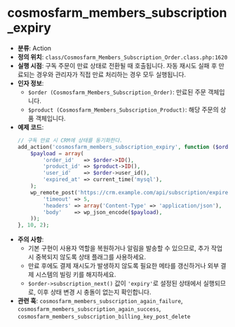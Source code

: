 ﻿# cosmosfarm_members_subscription_expiry

- **분류**: Action
- **정의 위치**: `class/Cosmosfarm_Members_Subscription_Order.class.php:1620`
- **실행 시점**: 구독 주문이 만료 상태로 전환될 때 호출됩니다. 자동 재시도 실패 후 만료되는 경우와 관리자가 직접 만료 처리하는 경우 모두 실행됩니다.
- **인자 정보**:
  - `$order (Cosmosfarm_Members_Subscription_Order)`: 만료된 주문 객체입니다.
  - `$product (Cosmosfarm_Members_Subscription_Product)`: 해당 주문의 상품 객체입니다.
- **예제 코드**:
  ```php
  // 구독 만료 시 CRM에 상태를 동기화한다.
  add_action('cosmosfarm_members_subscription_expiry', function ($order, $product) {
      $payload = array(
          'order_id'   => $order->ID(),
          'product_id' => $product->ID(),
          'user_id'    => $order->user_id(),
          'expired_at' => current_time('mysql'),
      );
      wp_remote_post('https://crm.example.com/api/subscription/expire', array(
          'timeout' => 5,
          'headers' => array('Content-Type' => 'application/json'),
          'body'    => wp_json_encode($payload),
      ));
  }, 10, 2);
  ```
- **주의 사항**:
  - 기본 구현이 사용자 역할을 복원하거나 알림을 발송할 수 있으므로, 추가 작업 시 중복되지 않도록 상태 플래그를 사용하세요.
  - 만료 후에도 결제 재시도가 발생하지 않도록 필요한 메타를 갱신하거나 외부 결제 시스템의 빌링 키를 해지하세요.
  - `$order->subscription_next()` 값이 `'expiry'`로 설정된 상태에서 실행되므로, 이후 상태 변경 시 충돌이 없는지 확인합니다.
- **관련 훅**: `cosmosfarm_members_subscription_again_failure`, `cosmosfarm_members_subscription_again_success`, `cosmosfarm_members_subscription_billing_key_post_delete`
